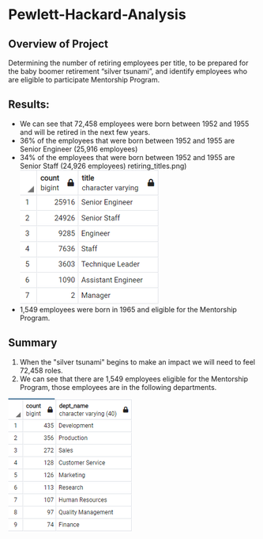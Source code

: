 # Pewlett-Hackard-Analysis
## Overview of Project
Determining the number of retiring employees per title, to be prepared for the baby boomer retirement “silver tsunami”, and identify employees who are eligible to participate Mentorship Program.

## Results:
-  We can see that 72,458 employees were born between 1952 and 1955 and will be retired in the next few years.
-  36% of the employees that were born between 1952 and 1955 are Senior Engineer (25,916 employees)
-  34% of the employees that were born between 1952 and 1955 are Senior Staff (24,926 employees) retiring_titles.png)
![retiring_titles.png)](Data/retiring_titles.png)
- 1,549 employees were born in 1965 and eligible for the Mentorship Program.

## Summary
1. When the "silver tsunami" begins to make an impact we will need to feel 72,458 roles. 
2. We can see that there are 1,549 employees eligible for the Mentorship Program, those employees are in the following departments. 

![dept_mentors.png)](Data/dept_mentors.png)

